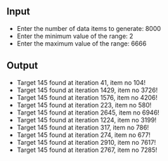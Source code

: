 ## Input

- Enter the number of data items to generate: 8000
- Enter the minimum value of the range: 2
- Enter the maximum value of the range: 6666

## Output

- Target 145 found at iteration 41, item no 104!
- Target 145 found at iteration 1429, item no 3726!
- Target 145 found at iteration 1576, item no 4206!
- Target 145 found at iteration 223, item no 580!
- Target 145 found at iteration 2645, item no 6946!
- Target 145 found at iteration 1224, item no 3199!
- Target 145 found at iteration 317, item no 786!
- Target 145 found at iteration 274, item no 677!
- Target 145 found at iteration 2910, item no 7617!
- Target 145 found at iteration 2767, item no 7285!